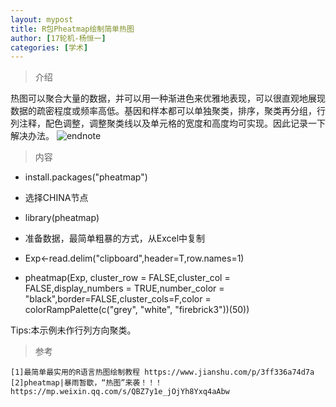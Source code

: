 ```yaml
---
layout: mypost
title: R包Pheatmap绘制简单热图
author: [17轮机-杨恒一]
categories: [学术]
---
```

> 介绍

热图可以聚合大量的数据，并可以用一种渐进色来优雅地表现，可以很直观地展现数据的疏密程度或频率高低。基因和样本都可以单独聚类，排序，聚类再分组，行列注释，配色调整，调整聚类线以及单元格的宽度和高度均可实现。因此记录一下解决办法。
![endnote](https://ss1.bdstatic.com/70cFvXSh_Q1YnxGkpoWK1HF6hhy/it/u=1124333595,2481572758&fm=15&gp=0.jpg)

>内容

- install.packages("pheatmap")

- 选择CHINA节点

- library(pheatmap)

- 准备数据，最简单粗暴的方式，从Excel中复制

- Exp<-read.delim("clipboard",header=T,row.names=1)

- pheatmap(Exp, cluster_row = FALSE,cluster_col = FALSE,display_numbers = TRUE,number_color = "black",border=FALSE,cluster_cols=F,color = colorRampPalette(c("grey", "white", "firebrick3"))(50))

Tips:本示例未作行列方向聚类。

> 参考

```
[1]最简单最实用的R语言热图绘制教程 https://www.jianshu.com/p/3ff336a74d7a
[2]pheatmap|暴雨暂歇，“热图”来袭！！！ https://mp.weixin.qq.com/s/QBZ7y1e_jOjYh8Yxq4aAbw
```


